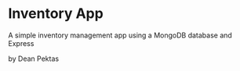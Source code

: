 # Inventory App
A simple inventory management app using a MongoDB database and Express

by Dean Pektas